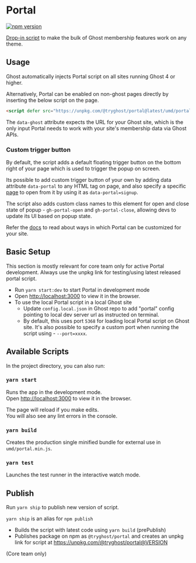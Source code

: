 # Portal

[![npm version](https://badge.fury.io/js/%40tryghost%2Fportal.svg)](https://badge.fury.io/js/%40tryghost%2Fportal)

[Drop-in script](https://ghost.org/help/setting-up-portal/) to make the bulk of Ghost membership features work on any theme.

## Usage

Ghost automatically injects Portal script on all sites running Ghost 4 or higher.

Alternatively, Portal can be enabled on non-ghost pages directly by inserting the below script on the page.

```html
<script defer src="https://unpkg.com/@tryghost/portal@latest/umd/portal.min.js" data-ghost="https://mymemberssite.com"></script>
```

The `data-ghost` attribute expects the URL for your Ghost site, which is the only input Portal needs to work with your site's membership data via Ghost APIs.

### Custom trigger button

By default, the script adds a default floating trigger button on the bottom right of your page which is used to trigger the popup on screen.

Its possible to add custom trigger button of your own by adding data attribute `data-portal` to any HTML tag on page, and also specify a specific [page](https://github.com/TryGhost/Ghost/blob/main/ghost/portal/src/pages.js#L13-L22) to open from it by using it as `data-portal=signup`.

The script also adds custom class names to this element for open and close state of popup - `gh-portal-open` and `gh-portal-close`, allowing devs to update its UI based on popup state.

Refer the [docs](https://ghost.org/help/setup-members/#customize-portal-settings) to read about ways in which Portal can be customized for your site.

## Basic Setup

This section is mostly relevant for core team only for active Portal development. Always use the unpkg link for testing/using latest released portal script.

- Run `yarn start:dev` to start Portal in development mode
- Open [http://localhost:3000](http://localhost:3000) to view it in the browser.
- To use the local Portal script in a local Ghost site
  - Update `config.local.json` in Ghost repo to add "portal" config pointing to local dev server url as instructed on terminal.
  - By default, this uses port `5368` for loading local Portal script on Ghost site. It's also possible to specify a custom port when running the script using - `--port=xxxx`.

## Available Scripts

In the project directory, you can also run:

### `yarn start`

Runs the app in the development mode.<br />
Open [http://localhost:3000](http://localhost:3000) to view it in the browser.

The page will reload if you make edits.<br />
You will also see any lint errors in the console.

### `yarn build`

Creates the production single minified bundle for external use in `umd/portal.min.js`.  <br />

### `yarn test`

Launches the test runner in the interactive watch mode.<br />

## Publish

Run `yarn ship` to publish new version of script.

`yarn ship` is an alias for `npm publish`

- Builds the script with latest code using `yarn build` (prePublish)
- Publishes package on npm as `@tryghost/portal` and creates an unpkg link for script at https://unpkg.com/@tryghost/portal@VERSION

(Core team only)
